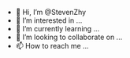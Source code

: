 - 👋 Hi, I’m @StevenZhy
- 👀 I’m interested in ...
- 🌱 I’m currently learning ...
- 💞️ I’m looking to collaborate on ...
- 📫 How to reach me ...

<!---
StevenZhy/StevenZhy is a ✨ special ✨ repository because its `README.md` (this file) appears on your GitHub profile.
You can click the Preview link to take a look at your changes.
--->
